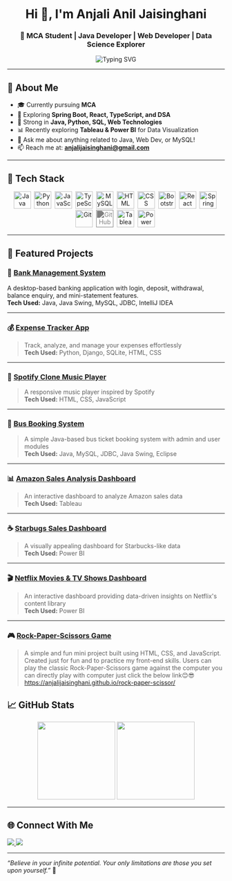 <h1 align="center">Hi 👋, I'm Anjali Anil Jaisinghani</h1>
<h3 align="center">🚀 MCA Student | Java Developer | Web Developer | Data Science Explorer</h3>

<p align="center">
  <img src="https://readme-typing-svg.demolab.com?font=Fira+Code&duration=2000&pause=1000&center=true&vCenter=true&width=500&lines=Master's+in+Computer+Applications+%F0%9F%8C%9F;Learning+Spring+Boot%2C+React%2C+DSA+%26+SQL;Coding+Projects+%7C+Python+%7C+Java+%7C+Web+Dev" alt="Typing SVG" />
</p>

---

## 🚀 About Me

- 🎓 Currently pursuing **MCA**  
- 🌱 Exploring **Spring Boot, React, TypeScript, and DSA**
- 🧠 Strong in **Java, Python, SQL, Web Technologies**
- 📊 Recently exploring **Tableau & Power BI** for Data Visualization  
- 💬 Ask me about anything related to Java, Web Dev, or MySQL!
- 📫 Reach me at: **anjalijaisinghani@gmail.com**

---

## 🧰 Tech Stack

<p align="center">
  <img src="https://cdn.jsdelivr.net/gh/devicons/devicon/icons/java/java-original.svg" title="Java" alt="Java" width="40" height="40"/>&nbsp;
  <img src="https://cdn.jsdelivr.net/gh/devicons/devicon/icons/python/python-original.svg" title="Python" alt="Python" width="40" height="40"/>&nbsp;
  <img src="https://cdn.jsdelivr.net/gh/devicons/devicon/icons/javascript/javascript-original.svg" title="JavaScript" alt="JavaScript" width="40" height="40"/>&nbsp;
  <img src="https://cdn.jsdelivr.net/gh/devicons/devicon/icons/typescript/typescript-original.svg" title="TypeScript" alt="TypeScript" width="40" height="40"/>&nbsp;
  <img src="https://cdn.jsdelivr.net/gh/devicons/devicon/icons/mysql/mysql-original.svg" title="MySQL" alt="MySQL" width="40" height="40"/>&nbsp;
  <img src="https://cdn.jsdelivr.net/gh/devicons/devicon/icons/html5/html5-original.svg" title="HTML5" alt="HTML" width="40" height="40"/>&nbsp;
  <img src="https://cdn.jsdelivr.net/gh/devicons/devicon/icons/css3/css3-original.svg" title="CSS3" alt="CSS" width="40" height="40"/>&nbsp;
  <img src="https://cdn.jsdelivr.net/gh/devicons/devicon/icons/bootstrap/bootstrap-original.svg" title="Bootstrap" alt="Bootstrap" width="40" height="40"/>&nbsp;
  <img src="https://cdn.jsdelivr.net/gh/devicons/devicon/icons/react/react-original.svg" title="React" alt="React" width="40" height="40"/>&nbsp;
  <img src="https://cdn.jsdelivr.net/gh/devicons/devicon/icons/spring/spring-original.svg" title="Spring Boot" alt="Spring" width="40" height="40"/>&nbsp;
  <img src="https://cdn.jsdelivr.net/gh/devicons/devicon/icons/git/git-original.svg" title="Git" alt="Git" width="40" height="40"/>&nbsp;
  <img src="https://cdn.jsdelivr.net/gh/simple-icons/simple-icons/icons/github.svg" title="GitHub" alt="GitHub" width="40" height="40" style="filter: invert(0.5)"/>&nbsp;
  <img src="https://cdn.worldvectorlogo.com/logos/tableau-software.svg" title="Tableau" alt="Tableau" width="40" height="40"/>&nbsp;
  <img src="https://img.icons8.com/color/48/power-bi.png" title="Power BI" alt="Power BI" width="40" height="40"/>&nbsp;
</p>

---

## 📌 Featured Projects

### 🏦 [Bank Management System](https://github.com/anjalijaisinghani/bank-management-system)
A desktop-based banking application with login, deposit, withdrawal, balance enquiry, and mini-statement features.  
**Tech Used:** Java, Java Swing, MySQL, JDBC, IntelliJ IDEA  

---

### 💰 [Expense Tracker App](https://github.com/anjalijaisinghani/expenseXpert)
> Track, analyze, and manage your expenses effortlessly  
> **Tech Used:** Python, Django, SQLite, HTML, CSS  

---

### 🎵 [Spotify Clone Music Player](https://github.com/anjalijaisinghani/spotify)
> A responsive music player inspired by Spotify  
> **Tech Used:** HTML, CSS, JavaScript  

---

### 🚌 [Bus Booking System](https://github.com/anjalijaisinghani/busook)
> A simple Java-based bus ticket booking system with admin and user modules  
> **Tech Used:** Java, MySQL, JDBC, Java Swing, Eclipse  

---

### 📊 [Amazon Sales Analysis Dashboard](https://github.com/anjalijaisinghani/Amazon-sales-Analysis-Dashboard)
> An interactive dashboard to analyze Amazon sales data  
> **Tech Used:** Tableau

---

### ☕ [Starbugs Sales Dashboard](https://github.com/anjalijaisinghani/starbugs-dashboard)
> A visually appealing dashboard for Starbucks-like data  
> **Tech Used:** Power BI  

---

### 🎬 [Netflix Movies & TV Shows Dashboard](https://github.com/anjalijaisinghani/Netflix_data_dashboard)
> An interactive dashboard providing data-driven insights on Netflix's content library  
> **Tech Used:** Power BI

---

### 🎮 [Rock-Paper-Scissors Game](https://github.com/anjalijaisinghani/rock-paper-scissor)
> A simple and fun mini project built using HTML, CSS, and JavaScript.
> Created just for fun and to practice my front-end skills.
> Users can play the classic Rock-Paper-Scissors game against the computer
> you can directly play with computer just click the below link😊😎
> https://anjalijaisinghani.github.io/rock-paper-scissor/


## 📈 GitHub Stats

<p align="center">
  <img src="https://github-readme-stats.vercel.app/api?username=anjalijaisinghani&show_icons=true&theme=radical" height="180em"/>
  <img src="https://github-readme-stats.vercel.app/api/top-langs/?username=anjalijaisinghani&layout=compact&theme=radical" height="180em"/>
</p>

---

## 🌐 Connect With Me

<p align="left">
  <a href="https://www.linkedin.com/in/anjali-jaisinghani-764409347" target="_blank">
    <img src="https://img.shields.io/badge/LinkedIn-blue?style=flat&logo=linkedin&logoColor=white" />
  </a>
  <a href="mailto:anjalijaisinghani@gmail.com">
    <img src="https://img.shields.io/badge/Gmail-D14836?style=flat&logo=gmail&logoColor=white" />
  </a>
</p>

---

_“Believe in your infinite potential. Your only limitations are those you set upon yourself.”_ 💫
